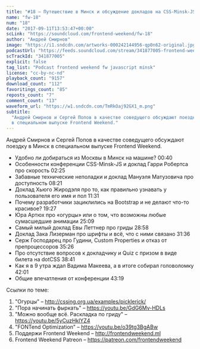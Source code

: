 ```yaml
---
title: "#18 – Путешествие в Минск и обсуждение докладов на CSS-Minsk-JS"
name: "fw-18"
num: "18"
date: "2017-09-11T13:53:47+00:00"
scLink: "https://soundcloud.com/frontend-weekend/fw-18"
author: "Андрей Смирнов"
image: "https://i1.sndcdn.com/artworks-000242144956-qp0n62-original.jpg"
podcastUrl: "https://feeds.soundcloud.com/stream/341877005-frontend-weekend-fw-18.m4a"
scTrackId: "341877005"
explicit: false
tag_list: "Podcast frontend weekend fw javascript minsk"
license: "cc-by-nc-nd"
playback_count: "9157"
download_count: "112"
favoritings_count: "85"
reposts_count: "7"
comment_count: "13"
waveform_url: "https://w1.sndcdn.com/TmRkOaj92GX1_m.png"
subtitle:
  "Андрей Смирнов и Сергей Попов в качестве соведущего обсуждают поездку в Минск
  в специальном выпуске Frontend Weekend."
---
```


Андрей Смирнов и Сергей Попов в качестве соведущего обсуждают поездку в Минск в
специальном выпуске Frontend Weekend.

- Удобно ли добираться из Москвы в Минск на машине?
  <timecode sec="40">00:40</timecode>
- Особенности конференции CSS-Minsk-JS и доклад Гарри Робертса про скорость
  <timecode sec="145">02:25</timecode>
- Забавные технические неполадки и доклад Мануэля Матузовича про доступность
  <timecode sec="501">08:21</timecode>
- Доклад Хьюго Жиродэля про то, как правильно узнавать у пользователя его имя и
  пол <timecode sec="691">11:31</timecode>
- Почему разработчики зациклились на Bootstrap и не делают что-то красивое?
  <timecode sec="1167">19:27</timecode>
- Юра Артюх про «огурцы» или о том, что возможны любые сумасшедшие анимации
  <timecode sec="1509">25:09</timecode>
- Самый милый доклад Евы Леттнер про гриды <timecode sec="1738">28:58</timecode>
- Доклад Зака Лизерман про шрифты и всё, что с ними связано
  <timecode sec="1896">31:36</timecode>
- Серж Господарец про Гудини, Custom Properties и отказ от препроцессоров
  <timecode sec="2126">35:26</timecode>
- Про отсутствие вопросов к докладчику и Quiz с призом в виде билета на dotCSS
  <timecode sec="2321">38:41</timecode>
- Как я в 9 утра ждал Вадима Макеева, а в итоге собирал головоломку
  <timecode sec="2521">42:01</timecode>
- Общие впечатления от конференции <timecode sec="2599">43:19</timecode>

Ссылки по теме:

1. "Огурцы" – <http://cssing.org.ua/examples/picklerick/>
2. "Пора начинать фыркать" – <https://youtu.be/GdG6Mv-HDLs>
3. "Можно вообще всё. Раскладка по гриду" – <https://youtu.be/5yCuzHklYZ4>
4. "FONTend Optimization" – <https://youtu.be/o39tg3BgABw>
5. Поддержи Frontend Weekend – <http://frontendweekend.ml>
6. Frontend Weekend Patreon – <https://patreon.com/frontendweekend>
